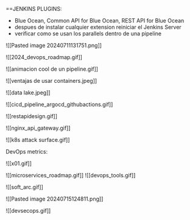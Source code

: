 
==JENKINS PLUGINS:

- Blue Ocean, Common API for Blue Ocean, REST API for Blue Ocean
- despues de instalar cualquier extension reiniciar el Jenkins Server
- verificar como se usan los parallels dentro de una pipeline

![[Pasted image 20240711131751.png]]



![[2024_devops_roadmap.gif]]

![[animacion cool de un pipeline.gif]]

![[ventajas de usar containers.jpeg]]

![[data lake.jpeg]]

![[cicd_pipeline_argocd_githubactions.gif]]


![[restapidesign.gif]]

![[nginx_api_gateway.gif]]

![[k8s attack surface.gif]]

DevOps metrics:

![[x01.gif]]

![[microservices_roadmap.gif]]
![[devops_tools.gif]]


![[soft_arc.gif]]

![[Pasted image 20240715124811.png]]

![[devsecops.gif]]